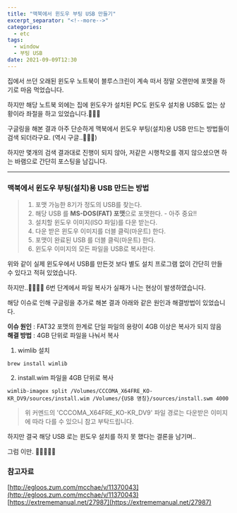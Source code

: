 ```yaml
---
title: "맥북에서 윈도우 부팅 USB 만들기"
excerpt_separator: "<!--more-->"
categories:
  - etc
tags:
  - window
  - 부팅 USB
date: 2021-09-09T12:30
---
```


집에서 쓰던 오래된 윈도우 노트북이 블루스크린이 계속 떠서 정말 오랜만에 포맷을 하기로 마음 먹었습니다.

하지만 해당 노트북 외에는 집에 윈도우가 설치된 PC도 윈도우 설치용 USB도 없는 상황이라 좌절을 하고 있었습니다.🤦🏻‍♂️
<!--more-->

구글링을 해본 결과 아주 단순하게 맥북에서 윈도우 부팅(설치)용 USB 만드는 방법들이 검색 되더라구요. (역시 구글..🤗👍🏻)

하지만 몇개의 검색 결과대로 진행이 되지 않아, 저같은 시행착오를 겪지 않으셨으면 하는 바램으로 간단히 포스팅을 남깁니다.

---

### 맥북에서 윈도우 부팅(설치)용 USB 만드는 방법

>1. 포맷 가능한 8기가 정도의 USB를 찾는다.
>2. 해당 USB 를 **MS-DOS(FAT) 포맷**으로 포맷한다. - 아주 중요‼️
>3. 설치할 윈도우 이미지(ISO 파일)를 다운 받는다.
>4. 다운 받은 윈도우 이미지를 더블 클릭(마운트) 한다.
>5. 포맷이 완료된 USB 를 더블 클릭(마운트) 한다.
>6. 윈도우 이미지의 모든 파일을 USB로 복사한다.

위와 같이 실제 윈도우에서 USB를 만든것 보다 별도 설치 프로그램 없이 간단히 만들 수 있다고 적혀 있었습니다.

하지만..🤦🏻‍♂️🤬 6번 단계에서 파일 복사가 실패가 나는 현상이 발생하였습니다.

해당 이슈로 인해 구글링을 추가로 해본 결과 아래와 같은 원인과 해결방법이 있었습니다.

**이슈 원인** : FAT32 포맷의 한계로 단일 파일의 용량이 4GB 이상은 복사가 되지 않음   
**해결 방법** : 4GB 단위로 파일을 나눠서 복사

1. wimlib 설치
```shell
brew install wimlib
```
2. install.wim 파일을 4GB 단위로 복사
```shell
wimlib-imagex split /Volumes/CCCOMA_X64FRE_KO-KR_DV9/sources/install.wim /Volumes/{USB 명칭}/sources/install.swm 4000
```
> 위 커멘드의 'CCCOMA_X64FRE_KO-KR_DV9' 파일 경로는 다운받은 이미지에 따라 다를 수 있으니 참고 부탁드립니다.

하지만 결국 해당 USB 로는 윈도우 설치를 하지 못 했다는 결론을 남기며.. 

그럼 이만. 🥕👋🏼🖐🏼

### 참고자료
[http://egloos.zum.com/mcchae/v/11370043](http://egloos.zum.com/mcchae/v/11370043)  
[https://extrememanual.net/27987](https://extrememanual.net/27987)
